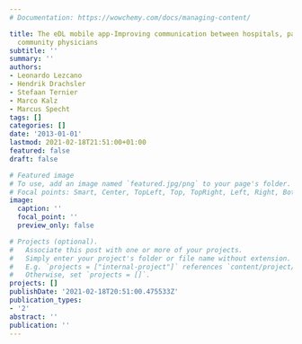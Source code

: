 ```yaml
---
# Documentation: https://wowchemy.com/docs/managing-content/

title: The eDL mobile app-Improving communication between hospitals, patients and
  community physicians
subtitle: ''
summary: ''
authors:
- Leonardo Lezcano
- Hendrik Drachsler
- Stefaan Ternier
- Marco Kalz
- Marcus Specht
tags: []
categories: []
date: '2013-01-01'
lastmod: 2021-02-18T21:51:00+01:00
featured: false
draft: false

# Featured image
# To use, add an image named `featured.jpg/png` to your page's folder.
# Focal points: Smart, Center, TopLeft, Top, TopRight, Left, Right, BottomLeft, Bottom, BottomRight.
image:
  caption: ''
  focal_point: ''
  preview_only: false

# Projects (optional).
#   Associate this post with one or more of your projects.
#   Simply enter your project's folder or file name without extension.
#   E.g. `projects = ["internal-project"]` references `content/project/deep-learning/index.md`.
#   Otherwise, set `projects = []`.
projects: []
publishDate: '2021-02-18T20:51:00.475533Z'
publication_types:
- '2'
abstract: ''
publication: ''
---
```

